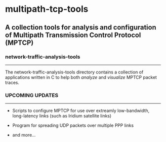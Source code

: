 # multipath-tcp-tools

## A collection tools for analysis and configuration of Multipath Transmission Control Protocol (MPTCP)

### network-traffic-analysis-tools
---
The network-traffic-analysis-tools directory contains a collection of applications written in C to help both *analyze* and *visualize* MPTCP packet traces.

### UPCOMING UPDATES
---

* Scripts to configure MPTCP for use over extreamly low-bandwidth, long-latency links (such as Iridium satellite links)

* Program for spreading UDP packets over multiple PPP links

* and more...
